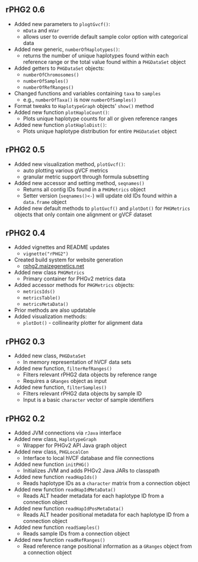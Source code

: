## rPHG2 0.6
* Added new parameters to `plogtGvcf()`:
  + `mData` and `mVar`
  + allows user to override default sample color option with categorical data
* Added new generic, `numberOfHaplotypes()`:
  + returns the number of unique haplotypes found within each reference range or
    the total value found within a `PHGDataSet` object
* Added getters to `PHGDataSet` objects:
  + `numberOfChromosomes()`
  + `numberOfSamples()`
  + `numberOfRefRanges()`
* Changed functions and variables containing `taxa` to `samples`
  + e.g., `numberOfTaxa()` is now `numberOfSamples()`
* Format tweaks to `HaplotypeGraph` objects' `show()` method
* Added new function `plotHaploCount()`:
  + Plots unique haplotype counts for all or given reference ranges
* Added new function `plotHaploDist()`:
  + Plots unique haplotype distribution for entire `PHGDataSet` object


## rPHG2 0.5
* Added new visualization method, `plotGvcf()`:
  + auto plotting various gVCF metrics
  + granular metric support through formula subsetting
* Added new accessor and setting method, `seqnames()`
  + Returns all contig IDs found in a `PHGMetrics` object
  + Setter version (`seqnames()<-`) will update old IDs found within a
    `data.frame` object
* Added new default methods to `plotGvcf()` and `plotDot()` for `PHGMetrics`
  objects that only contain one alignment or gVCF dataset


## rPHG2 0.4
* Added vignettes and README updates
  + `vignette("rPHG2")`
* Created build system for website generation
  + [rphg2.maizegenetics.net](https://rphg2.maizegenetics.net)
* Added new class `PHGMetrics`
  + Primary container for PHGv2 metrics data
* Added accessor methods for `PHGMetrics` objects:
  + `metricsIds()`
  + `metricsTable()`
  + `metricsMetaData()`
* Prior methods are also updatable
* Added visualization methods:
  + `plotDot()` - collinearity plotter for alignment data


## rPHG2 0.3
* Added new class, `PHGDataSet`
  + In memory representation of hVCF data sets
* Added new function, `filterRefRanges()`
  + Filters relevant rPHG2 data objects by reference range
  + Requires a `GRanges` object as input
* Added new function, `filterSamples()`
  + Filters relevant rPHG2 data objects by sample ID
  + Input is a basic `character` vector of sample identifiers


## rPHG2 0.2
* Added JVM connections via `rJava` interface
* Added new class, `HaplotypeGraph`
  + Wrapper for PHGv2 API Java graph object
* Added new class, `PHGLocalCon`
  + Interface to local hVCF database and file connections
* Added new function `initPHG()`
  + Initializes JVM and adds PHGv2 Java JARs to classpath
* Added new function `readHapIds()`
  + Reads haplotype IDs as a `character` matrix from a connection object
* Added new function `readHapIdMetaData()`
  + Reads ALT header metadata for each haplotype ID from a connection object
* Added new function `readHapIdPosMetaData()`
  + Reads ALT header positional metadata for each haplotype ID from a connection object
* Added new function `readSamples()`
  + Reads sample IDs from a connection object
* Added new function `readRefRanges()`
  + Read reference range positional information as a `GRanges` object from a connection object


